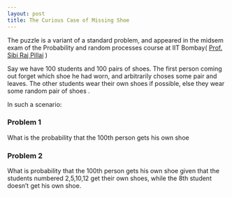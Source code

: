 ```yaml
---
layout: post
title: The Curious Case of Missing Shoe
---
```


The puzzle is a variant of a standard problem, and appeared in the midsem exam of the Probability and random processes course at IIT Bombay( [Prof. Sibi Raj Pillai](https://www.ee.iitb.ac.in/wiki/faculty/bsraj) )

Say  we have 100 students and 100 pairs of shoes. The first person coming out forget which shoe he had worn, and arbitrarily choses some pair and leaves. The other students wear their own shoes if possible, else they wear some random pair of shoes . 

In such a scenario:
### Problem 1 
What is the probability that the 100th person gets his own shoe

### Problem 2
What is probability that the 100th person gets his own shoe 
given that the students numbered 2,5,10,12 get their own shoes, while the 8th student doesn’t get his own shoe.

